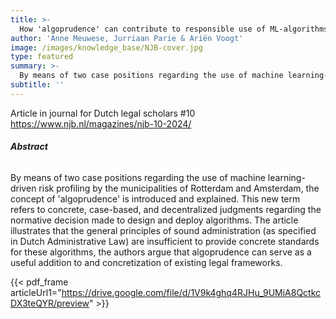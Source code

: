 ```yaml
---
title: >-
  How 'algoprudence' can contribute to responsible use of ML-algorithms
author: 'Anne Meuwese, Jurriaan Parie & Ariën Voogt'
image: /images/knowledge_base/NJB-cover.jpg
type: featured
summary: >-
  By means of two case positions regarding the use of machine learning-driven risk profiling by the municipalities of Rotterdam and Amsterdam, the concept of 'algoprudence' is introduced and explained. 
subtitle: ''
---
```


Article in journal for Dutch legal scholars #10 https://www.njb.nl/magazines/njb-10-2024/

###### **Abstract**

By means of two case positions regarding the use of machine learning-driven risk profiling by the municipalities of Rotterdam and Amsterdam, the concept of 'algoprudence' is introduced and explained. This new term refers to concrete, case-based, and decentralized judgments regarding the normative decision made to design and deploy algorithms. The article illustrates that the general principles of sound administration (as specified in Dutch Administrative Law) are insufficient to provide concrete standards for these algorithms, the authors argue that algoprudence can serve as a useful addition to and concretization of existing legal frameworks.

{{< pdf_frame articleUrl1="https://drive.google.com/file/d/1V9k4ghq4RJHu_9UMiA8QctkcDX3teQYR/preview" >}}
